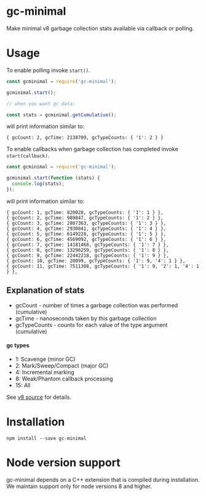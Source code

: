 # gc-minimal

Make minimal v8 garbage collection stats available via callback or polling.

# Usage

To enable polling invoke `start()`.

```js
const gcminimal = require('gc-minimal');

gcminimal.start();

// when you want gc data:

const stats = gcminimal.getCumulative();
```

will print information similar to:

```
{ gcCount: 2, gcTime: 2138709, gcTypeCounts: { '1': 2 } }

```

To enable callbacks when garbage collection has completed invoke `start(callback)`.

```js
const gcminimal = require('gc-minimal');

gcminimal.start(function (stats) {
  console.log(stats);
});
```

will print information similar to:

```
{ gcCount: 1, gcTime: 820028, gcTypeCounts: { '1': 1 } },
{ gcCount: 2, gcTime: 989847, gcTypeCounts: { '1': 2 } },
{ gcCount: 3, gcTime: 2807363, gcTypeCounts: { '1': 3 } },
{ gcCount: 4, gcTime: 2930841, gcTypeCounts: { '1': 4 } },
{ gcCount: 5, gcTime: 6149228, gcTypeCounts: { '1': 5 } },
{ gcCount: 6, gcTime: 4569092, gcTypeCounts: { '1': 6 } },
{ gcCount: 7, gcTime: 14181468, gcTypeCounts: { '1': 7 } },
{ gcCount: 8, gcTime: 13296259, gcTypeCounts: { '1': 8 } },
{ gcCount: 9, gcTime: 22442218, gcTypeCounts: { '1': 9 } },
{ gcCount: 10, gcTime: 20099, gcTypeCounts: { '1': 9, '4': 1 } },
{ gcCount: 11, gcTime: 7511308, gcTypeCounts: { '1': 9, '2': 1, '4': 1 } },

```

## Explanation of stats
* gcCount - number of times a garbage collection was performed (cumulative)
* gcTime - nanoseconds taken by this garbage collection
* gcTypeCounts - counts for each value of the type argument (cumulative)

#### gc types
  * 1: Scavenge (minor GC)
  * 2: Mark/Sweep/Compact (major GC)
  * 4: Incremental marking
  * 8: Weak/Phantom callback processing
  * 15: All

See [v8 source](https://github.com/nodejs/node/blob/554fa24916c5c6d052b51c5cee9556b76489b3f7/deps/v8/include/v8.h#L6137-L6144) for details.


# Installation
    npm install --save gc-minimal

# Node version support
gc-minimal depends on a C++ extension that is compiled during installation. We maintain support
only for node versions 8 and higher.
